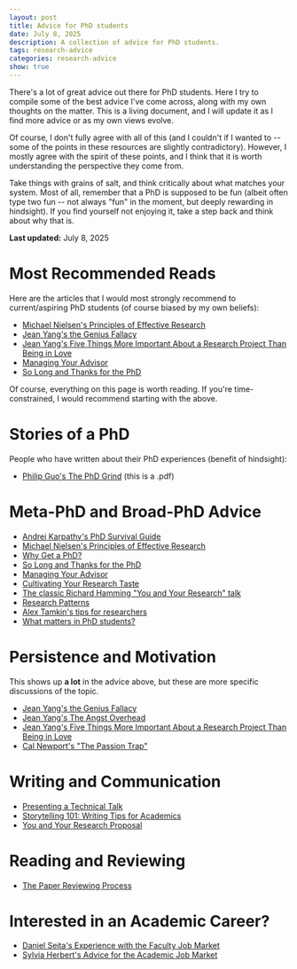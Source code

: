 ```yaml
---
layout: post
title: Advice for PhD students
date: July 8, 2025
description: A collection of advice for PhD students.
tags: research-advice
categories: research-advice
show: true
---
```


There's a lot of great advice out there for PhD students. Here I try to compile
some of the best advice I've come across, along with my own thoughts on the
matter. This is a living document, and I will update it as I find more advice or
as my own views evolve.

Of course, I don't fully agree with all of this (and I couldn't if I wanted to
-- some of the points in these resources are slightly contradictory). However, I
mostly agree with the spirit of these points, and I think that it is worth
understanding the perspective they come from.

Take things with grains of salt, and think critically about what matches your
system. Most of all, remember that a PhD is supposed to be fun (albeit often
type two fun -- not always "fun" in the moment, but deeply rewarding in
hindsight). If you find yourself not enjoying it, take a step back and think
about why that is.

**Last updated:** July 8, 2025

# Most Recommended Reads

Here are the articles that I would most strongly recommend to current/aspiring PhD students (of course biased by my own beliefs):

- [Michael Nielsen's Principles of Effective Research](https://michaelnielsen.org/blog/principles-of-effective-research/)
- [Jean Yang's the Genius Fallacy](https://www.jeanyang.com/posts/genius-fallacy/)
- [Jean Yang's Five Things More Important About a Research Project Than Being in Love](https://jxyzabc.blogspot.com/2016/09/five-things-more-important-about.html)
- [Managing Your Advisor](https://greatresearch.org/2013/08/14/managing-your-advisor/)
- [So Long and Thanks for the PhD](https://www.cs.unc.edu/~azuma/hitch4.html)

Of course, everything on this page is worth reading. If you're time-constrained, I would recommend starting with the above.

# Stories of a PhD

People who have written about their PhD experiences (benefit of hindsight):

- [Philip Guo's The PhD Grind]({{site.baseurl}}/assets/pdf/philipguo-phd-grind.pdf) (this is a .pdf)

# Meta-PhD and Broad-PhD Advice

- [Andrej Karpathy's PhD Survival Guide](https://karpathy.github.io/2016/09/07/phd/)
- [Michael Nielsen's Principles of Effective Research](https://michaelnielsen.org/blog/principles-of-effective-research/)
- [Why Get a PhD?](https://greatresearch.org/2013/08/23/why-get-a-ph-d/)
- [So Long and Thanks for the PhD](https://www.cs.unc.edu/~azuma/hitch4.html)
- [Managing Your Advisor](https://greatresearch.org/2013/08/14/managing-your-advisor/)
- [Cultivating Your Research Taste](https://greatresearch.org/2013/09/13/cultivating-your-research-taste/)
- [The classic Richard Hamming "You and Your Research" talk](https://www.cs.virginia.edu/~robins/YouAndYourResearch.html)
- [Research Patterns](https://greatresearch.org/2013/09/20/research-patterns/)
- [Alex Tamkin's tips for researchers](https://www.alextamkin.com/essays/tips-for-new-researchers)
- [What matters in PhD students?](https://www.quora.com/For-a-beginning-PhD-student-what-is-the-best-predictor-of-whether-or-not-that-student-will-continue-in-academia-beyond-the-PhD/answer/Ben-Y-Zhao?srid=uFKg&share=1)

# Persistence and Motivation

This shows up **a lot** in the advice above, but these are more specific discussions of the topic.

- [Jean Yang's the Genius Fallacy](https://www.jeanyang.com/posts/genius-fallacy/)
- [Jean Yang's The Angst Overhead](https://jxyzabc.blogspot.com/2016/03/the-angst-overhead.html)
- [Jean Yang's Five Things More Important About a Research Project Than Being in Love](https://jxyzabc.blogspot.com/2016/09/five-things-more-important-about.html)
- [Cal Newport's "The Passion Trap"](https://calnewport.com/the-passion-trap-how-the-search-for-your-lifes-work-is-making-your-working-life-miserable/)

# Writing and Communication

- [Presenting a Technical Talk](https://greatresearch.org/2013/10/04/presenting-a-technical-talk/)
- [Storytelling 101: Writing Tips for Academics](https://greatresearch.org/2013/10/11/storytelling-101-writing-tips-for-academics/)
- [You and Your Research Proposal](https://greatresearch.org/2013/09/06/you-and-your-research-proposal/)

# Reading and Reviewing

- [The Paper Reviewing Process](https://greatresearch.org/2013/10/18/the-paper-reviewing-process/)

# Interested in an Academic Career?

- [Daniel Seita's Experience with the Faculty Job Market](https://danieltakeshi.github.io/2023/06/15/faculty-application)
- [Sylvia Herbert's Advice for the Academic Job Market](https://sylviaherbert.com/faculty-application-advice/)
